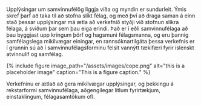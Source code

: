 Upplýsingar um samvinnufélög liggja víða og myndin er sundurleit. Ýmis skref þarf að taka til að stofna
slíkt félag, og með því að draga saman á einn stað þessar upplýsingar má ætla að verkefnið styðji við
stofnun slíkra félaga, á sviðum þar sem þau eiga erindi. Það er í eðli samvinnufélaga að þau byggjast upp
kringum þörf og hagsmuni félagsmanna, og eru þannig samfélagslega mikilvægar einingar, en
rannsóknartilgáta þessa verkefnis er í grunnin sú að í samvinnufélagsforminu felsit vannýtt tækifæri
fyrir íslenskt atvinnulíf og samfélag.

{% include figure image_path="/assets/images/cope.png" alt="this is a placeholder image" caption="This is a figure caption." %}

Verkefninu er ætlað að gera mikilvægar upplýsingar, og þekkingu á rekstarformi samvinnufélaga,
aðgengilegar litlum fyrirtækjum, einstaklingum, félagasamtökum ofl.
